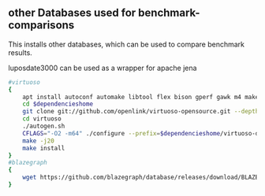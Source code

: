 ## other Databases used for benchmark-comparisons

This installs other databases, which can be used to compare benchmark results.

luposdate3000 can be used as a wrapper for apache jena

```bash
#virtuoso
{
    apt install autoconf automake libtool flex bison gperf gawk m4 make libssl-dev
    cd $dependencieshome
    git clone git://github.com/openlink/virtuoso-opensource.git --depth=1 virtuoso
    cd virtuoso
    ./autogen.sh
    CFLAGS="-O2 -m64" ./configure --prefix=$dependencieshome/virtuoso-dist
    make -j20
    make install
}
#blazegraph
{
    wget https://github.com/blazegraph/database/releases/download/BLAZEGRAPH_2_1_6_RC/blazegraph.jar
}
```
